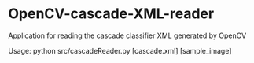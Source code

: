OpenCV-cascade-XML-reader
=========================

Application for reading the cascade classifier XML generated by OpenCV

Usage: python src/cascadeReader.py [cascade.xml] [sample_image]
